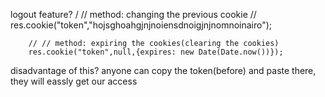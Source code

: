 logout feature?
/ // method: changing the previous cookie
        // res.cookie("token","hojsghoahgjnjnoiensdnoigjnjnomnoinairo");

        // // method: expiring the cookies(clearing the cookies)
        res.cookie("token",null,{expires: new Date(Date.now())});


disadvantage of this? anyone can copy the token(before) and paste there, they will eassly get our access 